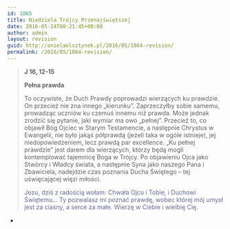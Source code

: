 ```yaml
---
id: 1865
title: Niedziela Trójcy Przenajświętszej
date: 2016-05-24T00:21:45+00:00
author: admin
layout: revision
guid: http://anielaolsztynek.pl/2016/05/1864-revision/
permalink: /2016/05/1864-revision/
---
```

> **J 16, 12-15**
> 
> **Pełna prawda**
> 
> To oczywiste, że Duch Prawdy poprowadzi wierzących ku prawdzie. On przecież nie zna innego &#8222;kierunku&#8221;. Zaprzeczyłby sobie samemu, prowadząc uczniów ku czemuś innemu niż prawda. Może jednak zrodzić się pytanie, jaki wymiar ma owo &#8222;pełnej&#8221;. Przecież to, co objawił Bóg Ojciec w Starym Testamencie, a następnie Chrystus w Ewangelii, nie było jakąś półprawdą (jeżeli taka w ogóle istnieje), jej niedopowiedzeniem, lecz prawdą <span style="font-style: normal;">par excellence. &#8222;</span>Ku pełnej prawdzie<span style="font-style: normal;">&#8221; </span>jest darem dla wierzących, którzy będą mogli kontemplować tajemnicę Boga w Trójcy. Po objawieniu Ojca jako Stwórcy i Władcy świata, a następnie Syna jako naszego Pana i Zbawiciela, nadejdzie czas poznania Ducha Świętego &#8211; tej uświęcającej więzi miłości.
> 
> <span style="color: #666699;">Jezu, dziś z radością wołam: Chwała Ojcu i Tobie, i Duchowi Świętemu&#8230; Ty pozwalasz mi poznać prawdę, wobec której mój umysł jest za ciasny, a serce za małe. Wierzę w Ciebie i wielbię Cię.</span>

  *